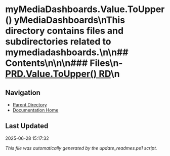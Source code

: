 ﻿# myMediaDashboards.Value.ToUpper() yMediaDashboards\nThis directory contains files and subdirectories related to mymediadashboards.\n\n## Contents\n<!-- toc -->\n\n### Files\n- [PRD.Value.ToUpper() RD](./PRD.md)\n
## Navigation

- [Parent Directory](../)
- [Documentation Home](../../)

## Last Updated

2025-06-28 15:17:32

*This file was automatically generated by the update_readmes.ps1 script.*